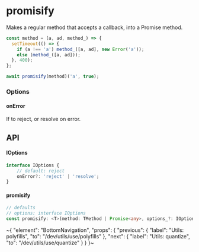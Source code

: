 
# promisify

Makes a regular method that accepts a callback, into a Promise method.

```ts
const method = (a, ad, method_) => {
  setTimeout(() => {
    if (a !== 'a') method_([a, ad], new Error('a'));
    else (method_([a, ad]));
  }, 400);
};

await promisify(method)('a', true);
```

### Options

#### onError

If to reject, or resolve on error.

## API

#### IOptions

```ts
interface IOptions {
    // default: reject
    onError?: 'reject' | 'resolve';
}
```

#### promisify

```ts
// defaults
// options: interface IOptions
const promisify: <T>(method: TMethod | Promise<any>, options_?: IOptions) => (...args: any[]) => Promise<any>;
```


~{
  "element": "BottomNavigation",
  "props": {
    "previous": {
      "label": "Utils: polyfills",
      "to": "/dev/utils/use/polyfills"
    },
    "next": {
      "label": "Utils: quantize",
      "to": "/dev/utils/use/quantize"
    }
  }
}~
